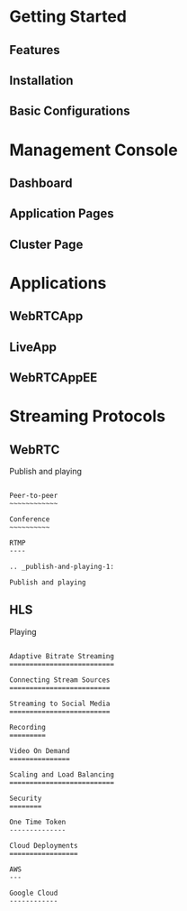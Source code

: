 Getting Started
===============

Features
--------

Installation
------------

Basic Configurations
--------------------

Management Console
==================

Dashboard
---------

Application Pages
-----------------

Cluster Page
------------

Applications
============

WebRTCApp
---------

LiveApp
-------

WebRTCAppEE
-----------

Streaming Protocols
===================

WebRTC
------

Publish and playing
~~~~~~~~~~~~~~~~~~~

Peer-to-peer
~~~~~~~~~~~~

Conference
~~~~~~~~~~

RTMP
----

.. _publish-and-playing-1:

Publish and playing
~~~~~~~~~~~~~~~~~~~

HLS
---

Playing
~~~~~~~

Adaptive Bitrate Streaming
==========================

Connecting Stream Sources
=========================

Streaming to Social Media
=========================

Recording
=========

Video On Demand
===============

Scaling and Load Balancing
==========================

Security
========

One Time Token
--------------

Cloud Deployments
=================

AWS
---

Google Cloud
------------
